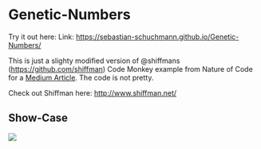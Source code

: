 # Genetic-Numbers
Try it out here:
Link: https://sebastian-schuchmann.github.io/Genetic-Numbers/

This is just a slighty modified version of @shiffmans (https://github.com/shiffman) Code Monkey example from Nature of Code for a [Medium Article](https://medium.com/@schuchmannsebastian/why-you-should-code-a-genetic-algorithm-1f27b2fd9a3d). The code is not pretty.

Check out Shiffman here: http://www.shiffman.net/

## Show-Case
![](https://github.com/Sebastian-Schuchmann/Genetic-Numbers/blob/master/1*XtswMqDjlrlFa3oTAs9blg.gif?raw=true)



